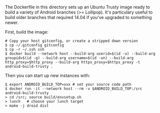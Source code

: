 The Dockerfile in this directory sets up an Ubuntu Trusty image ready to build
a variety of Android branches (>= Lollipop). It's particulary useful to build
older branches that required 14.04 if you've upgraded to something newer.

First, build the image:
```
# Copy your host gitconfig, or create a stripped down version
$ cp ~/.gitconfig gitconfig
$ cp -r ~/.ssh ssh
$ docker build --network host --build-arg userid=$(id -u) --build-arg groupid=$(id -g) --build-arg username=$(id -un) --build-arg http_proxy=$http_proxy --build-arg https_proxy=$https_proxy -t android-build-trusty .
```

Then you can start up new instances with:
```
$ export ANDROID_BUILD_TOP=xxx # set your source code path
$ docker run -it --network host --rm -v $ANDROID_BUILD_TOP:/src android-build-trusty
> cd /src; source build/envsetup.sh
> lunch   # choose your lunch target
> make -j droid dist
```
